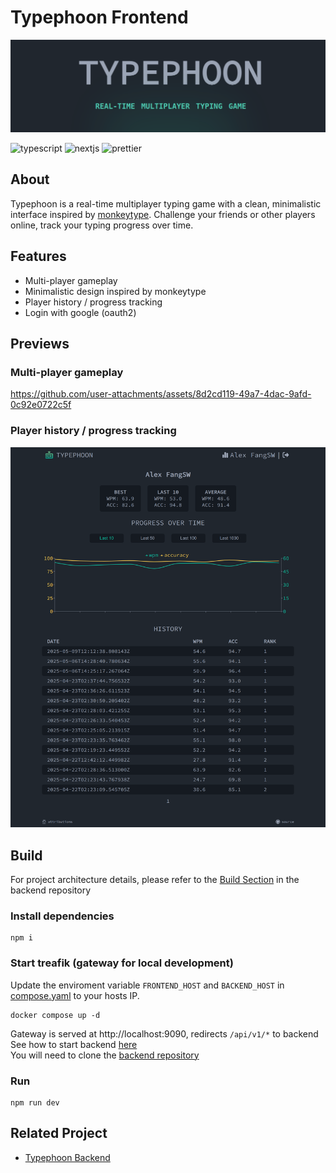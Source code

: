 # Typephoon Frontend
![homepage](./doc/pics/homepage.png)

![typescript](https://img.shields.io/badge/TypeScript-007ACC?style=for-the-badge&logo=typescript&logoColor=white)
![nextjs](https://img.shields.io/badge/next%20js-000000?style=for-the-badge&logo=nextdotjs&logoColor=white)
![prettier](https://img.shields.io/badge/prettier-1A2C34?style=for-the-badge&logo=prettier&logoColor=F7BA3E)
## About
Typephoon is a real-time multiplayer typing game with a clean, 
minimalistic interface inspired by [monkeytype](https://monkeytype.com/). 
Challenge your friends or other players online, track your typing progress over time.

## Features
- Multi-player gameplay
- Minimalistic design inspired by monkeytype
- Player history / progress tracking
- Login with google (oauth2)

## Previews
### Multi-player gameplay
https://github.com/user-attachments/assets/8d2cd119-49a7-4dac-9afd-0c92e0722c5f

### Player history / progress tracking
![player-profile](./doc/pics/screencapture-typephoon-alexfangsw-profile-2025-05-11-17_04_23.png)

## Build
For project architecture details, please refer to the [Build Section](https://github.com/AlexFangSW/Typephoon_api/blob/master/doc/build.md) in the backend repository
### Install dependencies
```
npm i
```

### Start treafik (gateway for local development)
Update the enviroment variable `FRONTEND_HOST` and `BACKEND_HOST`
in [compose.yaml](./compose.yaml) to your hosts IP.
```
docker compose up -d
```
Gateway is served at http://localhost:9090, redirects `/api/v1/*` to backend  
See how to start backend [here](https://github.com/AlexFangSW/Typephoon_api/blob/master/doc/build.md#start-for-frontend-development)  
You will need to clone the [backend repository](https://github.com/AlexFangSW/Typephoon_api)

### Run
```
npm run dev
```
## Related Project
- [Typephoon Backend](https://github.com/AlexFangSW/Typephoon_api)
